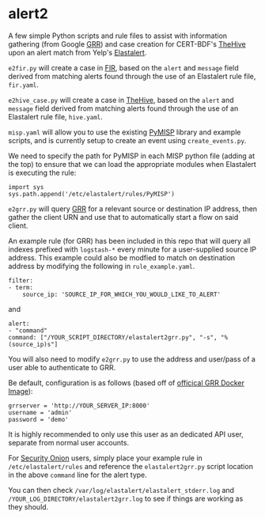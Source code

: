# alert2

A few simple Python scripts and rule files to assist with information gathering (from Google [GRR](https://github.com/google/grr)) and case creation for CERT-BDF's [TheHive](https://github.com/CERT-BDF/TheHive) upon an alert match from Yelp's [Elastalert](https://github.com/Yelp/elastalert).

`e2fir.py` will create a case in [FIR](https://github.com/certsocietegenerale/FIR), based on the `alert` and `message` field derived from matching alerts found through the use of an Elastalert rule file, `fir.yaml`.

`e2hive_case.py` will create a case in [TheHive](https://github.com/CERT-BDF/TheHive), based on the `alert` and `message` field derived from matching alerts found through the use of an Elastalert rule file, `hive.yaml`.

`misp.yaml` will allow you to use the existing [PyMISP](https://github.com/MISP/PyMISP) library and example scripts, and is currently setup to create an event using `create_events.py`.

We need to specify the path for PyMISP in each MISP python file (adding at the top) to ensure that we can load the appropriate modules when Elastalert is executing the rule:

    import sys
    sys.path.append('/etc/elastalert/rules/PyMISP')

`e2grr.py` will query [GRR](https://github.com/google/grr) for a relevant source or destination IP address, then gather the client URN and use that to automatically start a flow on said client.

An example rule (for GRR) has been included in this repo that will query all indexes prefixed with `logstash-*` every minute for a user-supplied source IP address.  This example could also be modfied to match on destination address by modifying the following in `rule_example.yaml`.

    filter:
    - term:
        source_ip: 'SOURCE_IP_FOR_WHICH_YOU_WOULD_LIKE_TO_ALERT'
        
and
    
    alert:
    - "command"
    command: ["/YOUR_SCRIPT_DIRECTORY/elastalert2grr.py", "-s", "%(source_ip)s"]

You will also need to modify `e2grr.py` to use the address and user/pass of a user able to authenticate to GRR.

Be default, configuration is as follows (based off of [officical GRR Docker Image](https://github.com/google/grr-doc/blob/master/docker.adoc)):

    grrserver = 'http://YOUR_SERVER_IP:8000'
    username = 'admin'
    password = 'demo' 

It is highly recommended to only use this user as an dedicated API user, separate from normal user accounts.

For [Security Onion](https://securityonion.net) users,  simply place your example rule in `/etc/elastalert/rules` and reference the `elastalert2grr.py` script location in the above `command` line for the alert type.

You can then check `/var/log/elastalert/elastalert_stderr.log` and `/YOUR_LOG_DIRECTORY/elastalert2grr.log` to see if things are working as they should.



